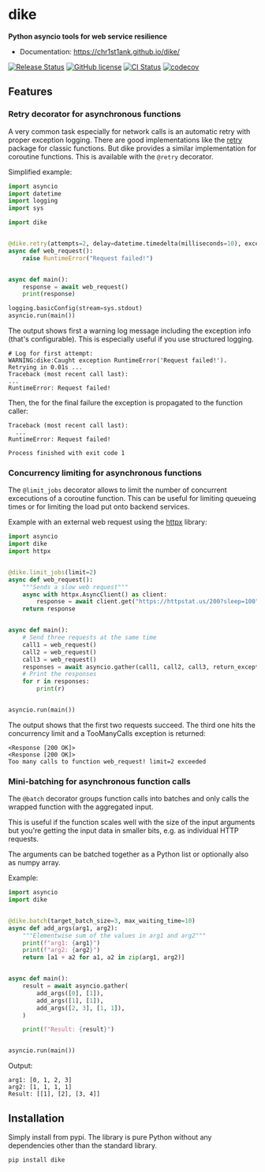 # dike

**Python asyncio tools for web service resilience**

* Documentation: <https://chr1st1ank.github.io/dike/>

[<img src="https://img.shields.io/pypi/v/dike.svg" alt="Release Status">](https://pypi.python.org/pypi/dike)
[![GitHub license](https://img.shields.io/github/license/chr1st1ank/dike)](https://github.com/chr1st1ank/dike/blob/main/LICENSE)
[<img src="https://github.com/chr1st1ank/dike/actions/workflows/test.yml/badge.svg?branch=main" alt="CI Status">](https://github.com/chr1st1ank/dike/actions)
[![codecov](https://codecov.io/gh/chr1st1ank/dike/branch/main/graph/badge.svg?token=4oBkRHXbfa)](https://codecov.io/gh/chr1st1ank/dike)


## Features

### Retry decorator for asynchronous functions
A very common task especially for network calls is an automatic retry with proper exception
logging. There are good implementations like the [retry](https://pypi.org/project/retry/)
package for classic functions. But dike provides a similar implementation for coroutine functions.
This is available with the `@retry` decorator.

Simplified example:
```python
import asyncio
import datetime
import logging
import sys

import dike


@dike.retry(attempts=2, delay=datetime.timedelta(milliseconds=10), exception_types=RuntimeError)
async def web_request():
    raise RuntimeError("Request failed!")


async def main():
    response = await web_request()
    print(response)

logging.basicConfig(stream=sys.stdout)
asyncio.run(main())
```

The output shows first a warning log message including the exception info (that's configurable).
This is especially useful if you use structured logging.
```
# Log for first attempt:
WARNING:dike:Caught exception RuntimeError('Request failed!'). Retrying in 0.01s ...
Traceback (most recent call last):
...
RuntimeError: Request failed!
```

Then, the for the final failure the exception is propagated to the function caller:
```
Traceback (most recent call last):
  ...
RuntimeError: Request failed!

Process finished with exit code 1
```


### Concurrency limiting for asynchronous functions
The `@limit_jobs` decorator allows to limit the number of concurrent excecutions of a coroutine
function. This can be useful for limiting queueing times or for limiting the load put
onto backend services.

Example with an external web request using the [httpx](https://github.com/encode/httpx) library:

```python
import asyncio
import dike
import httpx


@dike.limit_jobs(limit=2)
async def web_request():
    """Sends a slow web request"""
    async with httpx.AsyncClient() as client:
        response = await client.get("https://httpstat.us/200?sleep=100")
    return response


async def main():
    # Send three requests at the same time
    call1 = web_request()
    call2 = web_request()
    call3 = web_request()
    responses = await asyncio.gather(call1, call2, call3, return_exceptions=True)
    # Print the responses
    for r in responses:
        print(r)


asyncio.run(main())
```

The output shows that the first two requests succeed. The third one hits the concurrency limit and a TooManyCalls exception is returned:
```
<Response [200 OK]>
<Response [200 OK]>
Too many calls to function web_request! limit=2 exceeded
```

### Mini-batching for asynchronous function calls
The `@batch` decorator groups function calls into batches and only calls the wrapped function
with the aggregated input.

This is useful if the function scales well with the size of the input arguments but you're
getting the input data in smaller bits, e.g. as individual HTTP requests.

The arguments can be batched together as a Python list or optionally also as numpy array.

Example:

```python
import asyncio
import dike


@dike.batch(target_batch_size=3, max_waiting_time=10)
async def add_args(arg1, arg2):
    """Elementwise sum of the values in arg1 and arg2"""
    print(f"arg1: {arg1}")
    print(f"arg2: {arg2}")
    return [a1 + a2 for a1, a2 in zip(arg1, arg2)]


async def main():
    result = await asyncio.gather(
        add_args([0], [1]),
        add_args([1], [1]),
        add_args([2, 3], [1, 1]),
    )

    print(f"Result: {result}")


asyncio.run(main())
```

Output:
```
arg1: [0, 1, 2, 3]
arg2: [1, 1, 1, 1]
Result: [[1], [2], [3, 4]]
```

## Installation
Simply install from pypi. The library is pure Python without any dependencies other than the
standard library.
```
pip install dike
```
